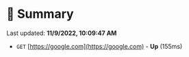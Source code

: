 # 📖 Summary
Last updated: **11/9/2022, 10:09:47 AM**

- `GET` [https://google.com](https://google.com) - **Up** (155ms)
